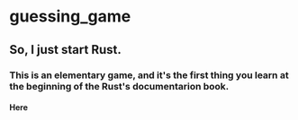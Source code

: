 # guessing_game

## So, I just start Rust.

### This is an elementary game, and it's the first thing you learn at the beginning of the Rust's documentarion book.

#### Here
